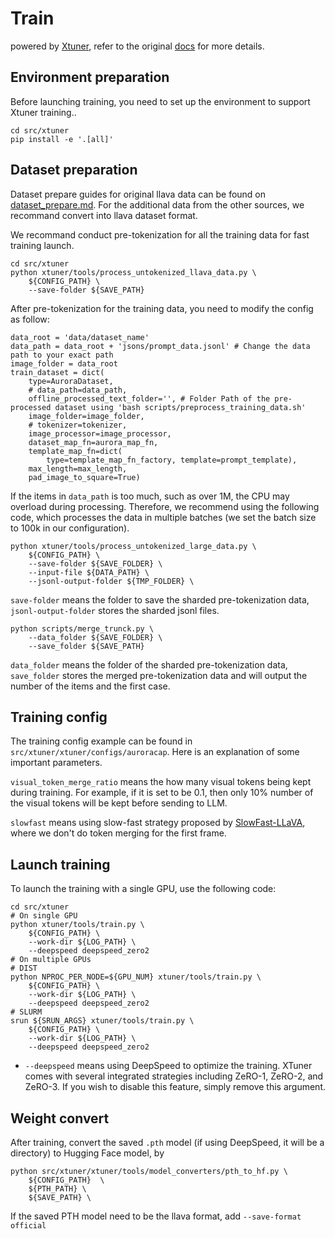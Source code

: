 # Train
powered by [Xtuner](https://github.com/InternLM/xtuner), refer to the original [docs](../../src/xtuner/README.md) for more details.

## Environment preparation
Before launching training, you need to set up the environment to support Xtuner training..
```
cd src/xtuner
pip install -e '.[all]'
```

## Dataset preparation

Dataset prepare guides for original llava data can be found on [dataset_prepare.md](../../src/xtuner/docs/en/user_guides/dataset_prepare.md#dataset-prepare##others###llava_dataset). For the additional data from the other sources, we recommand convert into llava dataset format.

We recommand conduct pre-tokenization for all the training data for fast training launch. 

```
cd src/xtuner
python xtuner/tools/process_untokenized_llava_data.py \
    ${CONFIG_PATH} \
    --save-folder ${SAVE_PATH}
```

After pre-tokenization for the training data, you need to modify the config as follow:
```
data_root = 'data/dataset_name'
data_path = data_root + 'jsons/prompt_data.jsonl' # Change the data path to your exact path
image_folder = data_root
train_dataset = dict(
    type=AuroraDataset,
    # data_path=data_path,
    offline_processed_text_folder='', # Folder Path of the pre-processed dataset using 'bash scripts/preprocess_training_data.sh'
    image_folder=image_folder,
    # tokenizer=tokenizer,
    image_processor=image_processor,
    dataset_map_fn=aurora_map_fn,
    template_map_fn=dict(
        type=template_map_fn_factory, template=prompt_template),
    max_length=max_length,
    pad_image_to_square=True)
```

If the items in `data_path` is too much, such as over 1M, the CPU may overload during processing. Therefore, we recommend using the following code, which processes the data in multiple batches (we set the batch size to 100k in our configuration).
```
python xtuner/tools/process_untokenized_large_data.py \
    ${CONFIG_PATH} \
    --save-folder ${SAVE_FOLDER} \
    --input-file ${DATA_PATH} \
    --jsonl-output-folder ${TMP_FOLDER} \
```
`save-folder` means the folder to save the sharded pre-tokenization data, `jsonl-output-folder` stores the sharded jsonl files.

```
python scripts/merge_trunck.py \
    --data_folder ${SAVE_FOLDER} \
    --save_folder ${SAVE_PATH}
```
`data_folder` means the folder of the sharded pre-tokenization data, `save_folder` stores the merged pre-tokenization data and will output the number of the items and the first case.

## Training config

The training config example can be found in `src/xtuner/xtuner/configs/auroracap`. Here is an explanation of some important parameters.

`visual_token_merge_ratio` means the how many visual tokens being kept during training. For example, if it is set to be 0.1, then only 10% number of the visual tokens will be kept before sending to LLM.

`slowfast` means using slow-fast strategy proposed by [SlowFast-LLaVA](https://arxiv.org/abs/2407.15841), where we don't do token merging for the first frame.

## Launch training

To launch the training with a single GPU, use the following code:
```
cd src/xtuner
# On single GPU
python xtuner/tools/train.py \
    ${CONFIG_PATH} \
    --work-dir ${LOG_PATH} \
    --deepspeed deepspeed_zero2
# On multiple GPUs
# DIST 
python NPROC_PER_NODE=${GPU_NUM} xtuner/tools/train.py \
    ${CONFIG_PATH} \
    --work-dir ${LOG_PATH} \
    --deepspeed deepspeed_zero2
# SLURM
srun ${SRUN_ARGS} xtuner/tools/train.py \
    ${CONFIG_PATH} \
    --work-dir ${LOG_PATH} \
    --deepspeed deepspeed_zero2
```
- `--deepspeed` means using DeepSpeed to optimize the training. XTuner comes with several integrated strategies including ZeRO-1, ZeRO-2, and ZeRO-3. If you wish to disable this feature, simply remove this argument.

## Weight convert
After training, convert the saved `.pth` model (if using DeepSpeed, it will be a directory) to Hugging Face model, by 
```
python src/xtuner/xtuner/tools/model_converters/pth_to_hf.py \
    ${CONFIG_PATH}  \
    ${PTH_PATH} \
    ${SAVE_PATH} \
```
If the saved PTH model need to be the llava format, add `--save-format official`